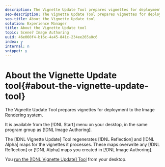 ```yaml
---
description: The Vignette Update Tool prepares vignettes for deployment to the Image Rendering system.
seo-description: The Vignette Update Tool prepares vignettes for deployment to the Image Rendering system.
seo-title: About the Vignette Update tool
solution: Experience Manager
title: About the Vignette Update tool
topic: Scene7 Image Authoring
uuid: 46e060f4-b16c-4a45-841c-234ee265a0c6
index: y
internal: n
snippet: y
---
```


# About the Vignette Update tool{#about-the-vignette-update-tool}

The Vignette Update Tool prepares vignettes for deployment to the Image Rendering system.

It is available from the [!DNL Start] menu on your desktop, in the same program group as [!DNL Image Authoring].

The [!DNL Vignette Update] Tool regenerates [!DNL Reflection] and [!DNL Alpha] maps for the vignettes it processes. These maps overwrite any [!DNL Reflection] or [!DNL Alpha] maps you created in [!DNL Image Authoring].

You [run the [!DNL Vignette Update] Tool](../../../c-vat-vign-img-rend/t-vat-vign-img-rend-sys.md#task-5ed05d6ae5f34fbd85a6932acc9621ab) from your desktop. 
